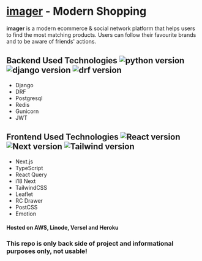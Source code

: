 # [imager](https://www.imager.uz/) - Modern Shopping

**imager** is a modern ecommerce & social network platform that helps users to find the most matching products. Users can follow their favourite brands and to be aware of friends' actions.

## Backend Used Technologies ![python version](https://img.shields.io/badge/python-3.8.10-informational) ![django version](https://img.shields.io/badge/django-3.2.5-success) ![drf version](https://img.shields.io/badge/DRF-3.12.4-important)

* Django
* DRF
* Postgresql
* Redis
* Gunicorn
* JWT

## Frontend Used Technologies ![React version](https://img.shields.io/badge/React-17.0.2-blue) ![Next version](https://img.shields.io/badge/NextJS-11.0.0-lightgrey) ![Tailwind version](https://img.shields.io/badge/TailwindCSS-2.1.4-blueviolet)

* Next.js
* TypeScript
* React Query
* i18 Next
* TailwindCSS
* Leaflet
* RC Drawer
* PostCSS
* Emotion

#### Hosted on AWS, Linode, Versel and Heroku

### This repo is only back side of project and informational purposes only, not usable!
